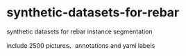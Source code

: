 # synthetic-datasets-for-rebar
synthetic datasets for rebar instance segmentation

include 2500 pictures、annotations and yaml labels
